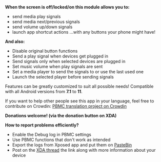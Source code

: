 **When the screen is off/locked/on this module allows you to:**
- send media play signals
- send media next/previous signals
- send volume up/down signals
- launch app shortcut actions
...with any buttons your phone might have!

**And also:**
- Disable original button functions
- Send a play signal when devices get plugged in
- Send signals only when selected devices are plugged in
- Set music volume when play signals are sent
- Set a media player to send the signals to or use the last used one
- Launch the selected player before sending signals

Features can be greatly customized to suit all possible needs!
Compatible with all Android versions from **7.1** to **11**.

If you want to help other people see this app in your language, feel free to contribute on Crowdin:
[PBMC translation project on Crowdin](https://crowdin.com/project/physical-button-music-control)

**Donations welcome! (via the donation button on XDA)**

**How to report problems efficiently?**
- Enable the Debug log in PBMC settings
- Use PBMC functions that don't work as intended
- Export the logs from Xposed app and put them on [PasteBin](http://pastebin.com/)
- Post on the [XDA thread](https://forum.xda-developers.com/showthread.php?t=2620777) the link along with more information about your device

